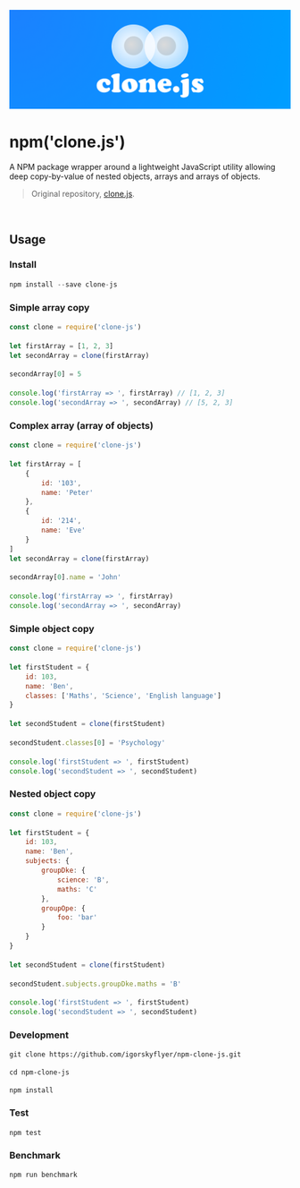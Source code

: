 ![clone.js](https://github.com/igorskyflyer/clone.js/raw/master/assets/clone.js.png)

# npm('clone.js')

A NPM package wrapper around a lightweight JavaScript utility allowing deep copy-by-value of nested objects, arrays and arrays of objects.

> Original repository, [clone.js](https://github.com/igorskyflyer/clone.js).

<br>

## Usage

### Install

```javascript
npm install --save clone-js
```

### Simple array copy

```javascript
const clone = require('clone-js')

let firstArray = [1, 2, 3]
let secondArray = clone(firstArray)

secondArray[0] = 5

console.log('firstArray => ', firstArray) // [1, 2, 3]
console.log('secondArray => ', secondArray) // [5, 2, 3]
```

### Complex array (array of objects)

```javascript
const clone = require('clone-js')

let firstArray = [
	{
		id: '103',
		name: 'Peter'
	},
	{
		id: '214',
		name: 'Eve'
	}
]
let secondArray = clone(firstArray)

secondArray[0].name = 'John'

console.log('firstArray => ', firstArray)
console.log('secondArray => ', secondArray)
```

### Simple object copy

```javascript
const clone = require('clone-js')

let firstStudent = {
	id: 103,
	name: 'Ben',
	classes: ['Maths', 'Science', 'English language']
}

let secondStudent = clone(firstStudent)

secondStudent.classes[0] = 'Psychology'

console.log('firstStudent => ', firstStudent)
console.log('secondStudent => ', secondStudent)
```

### Nested object copy

```javascript
const clone = require('clone-js')

let firstStudent = {
	id: 103,
	name: 'Ben',
	subjects: {
		groupDke: {
			science: 'B',
			maths: 'C'
		},
		groupOpe: {
			foo: 'bar'
		}
	}
}

let secondStudent = clone(firstStudent)

secondStudent.subjects.groupDke.maths = 'B'

console.log('firstStudent => ', firstStudent)
console.log('secondStudent => ', secondStudent)
```

### Development

```shell
git clone https://github.com/igorskyflyer/npm-clone-js.git

cd npm-clone-js

npm install
```

### Test

```shell
npm test
```

### Benchmark

```shell
npm run benchmark
```

